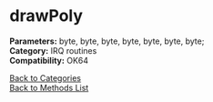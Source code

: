 # drawPoly

**Parameters:** byte, byte, byte, byte, byte, byte, byte;  
**Category:** IRQ routines  
**Compatibility:** OK64  


[Back to Categories](../categories/irq_routines.md)  
[Back to Methods List](../../SUMMARY.md)
